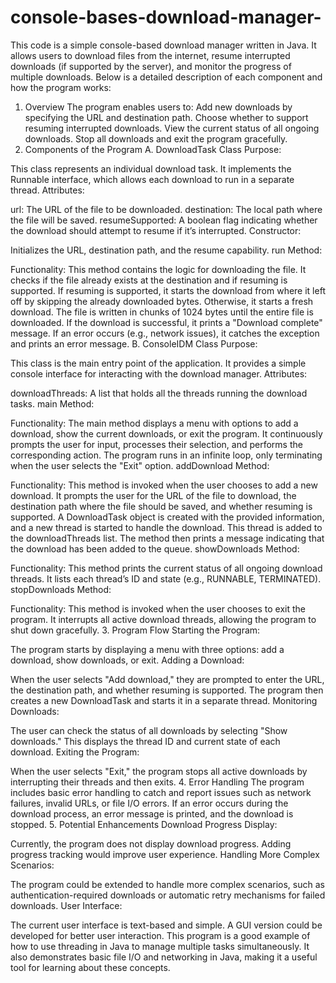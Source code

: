 # console-bases-download-manager-
This code is a simple console-based download manager written in Java. It allows users to download files from the internet, resume interrupted downloads (if supported by the server), and monitor the progress of multiple downloads. Below is a detailed description of each component and how the program works:

1. Overview
The program enables users to:
Add new downloads by specifying the URL and destination path.
Choose whether to support resuming interrupted downloads.
View the current status of all ongoing downloads.
Stop all downloads and exit the program gracefully.
2. Components of the Program
A. DownloadTask Class
Purpose:

This class represents an individual download task. It implements the Runnable interface, which allows each download to run in a separate thread.
Attributes:

url: The URL of the file to be downloaded.
destination: The local path where the file will be saved.
resumeSupported: A boolean flag indicating whether the download should attempt to resume if it’s interrupted.
Constructor:

Initializes the URL, destination path, and the resume capability.
run Method:

Functionality:
This method contains the logic for downloading the file.
It checks if the file already exists at the destination and if resuming is supported.
If resuming is supported, it starts the download from where it left off by skipping the already downloaded bytes.
Otherwise, it starts a fresh download.
The file is written in chunks of 1024 bytes until the entire file is downloaded.
If the download is successful, it prints a "Download complete" message. If an error occurs (e.g., network issues), it catches the exception and prints an error message.
B. ConsoleIDM Class
Purpose:

This class is the main entry point of the application. It provides a simple console interface for interacting with the download manager.
Attributes:

downloadThreads: A list that holds all the threads running the download tasks.
main Method:

Functionality:
The main method displays a menu with options to add a download, show the current downloads, or exit the program.
It continuously prompts the user for input, processes their selection, and performs the corresponding action.
The program runs in an infinite loop, only terminating when the user selects the "Exit" option.
addDownload Method:

Functionality:
This method is invoked when the user chooses to add a new download.
It prompts the user for the URL of the file to download, the destination path where the file should be saved, and whether resuming is supported.
A DownloadTask object is created with the provided information, and a new thread is started to handle the download. This thread is added to the downloadThreads list.
The method then prints a message indicating that the download has been added to the queue.
showDownloads Method:

Functionality:
This method prints the current status of all ongoing download threads.
It lists each thread’s ID and state (e.g., RUNNABLE, TERMINATED).
stopDownloads Method:

Functionality:
This method is invoked when the user chooses to exit the program.
It interrupts all active download threads, allowing the program to shut down gracefully.
3. Program Flow
Starting the Program:

The program starts by displaying a menu with three options: add a download, show downloads, or exit.
Adding a Download:

When the user selects "Add download," they are prompted to enter the URL, the destination path, and whether resuming is supported.
The program then creates a new DownloadTask and starts it in a separate thread.
Monitoring Downloads:

The user can check the status of all downloads by selecting "Show downloads."
This displays the thread ID and current state of each download.
Exiting the Program:

When the user selects "Exit," the program stops all active downloads by interrupting their threads and then exits.
4. Error Handling
The program includes basic error handling to catch and report issues such as network failures, invalid URLs, or file I/O errors.
If an error occurs during the download process, an error message is printed, and the download is stopped.
5. Potential Enhancements
Download Progress Display:

Currently, the program does not display download progress. Adding progress tracking would improve user experience.
Handling More Complex Scenarios:

The program could be extended to handle more complex scenarios, such as authentication-required downloads or automatic retry mechanisms for failed downloads.
User Interface:

The current user interface is text-based and simple. A GUI version could be developed for better user interaction.
This program is a good example of how to use threading in Java to manage multiple tasks simultaneously. It also demonstrates basic file I/O and networking in Java, making it a useful tool for learning about these concepts.






